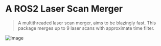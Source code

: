 # A ROS2 Laser Scan Merger

> A multithreaded laser scan merger, aims to be blazingly fast.
> This package merges up to 9 laser scans with approximate time filter.

![Image](https://github.com/user-attachments/assets/f521140c-4b02-4bea-b2de-64526983cb3d)
